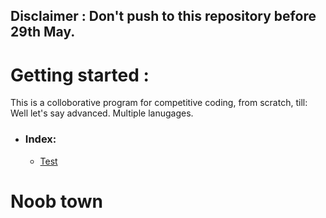 ## Disclaimer : Don't push to this repository before 29th May. 

# Getting started :
This is a colloborative program for competitive coding, from scratch, till: Well let's say advanced. Multiple lanugages.
- ### Index: 
  - [Test](#noob-town) 



























# Noob town 
